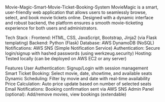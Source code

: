 Movie-Magic-Smart-Movie-Ticket-Booking-System
MovieMagic is a smart, user-friendly web application that allows users to seamlessly browse, select, and book movie tickets online. Designed with a dynamic interface and robust backend, the platform ensures a smooth movie-ticketing experience for both users and administrators.

Tech Stack : Frontend: HTML, CSS, JavaScript, Bootstrap, Jinja2 (via Flask templating) Backend: Python (Flask) Database: AWS DynamoDB (NoSQL) Notifications: AWS SNS (Simple Notification Service) Authentication: Secure login/signup with hashed passwords (using werkzeug.security) Hosting: Tested locally (can be deployed on AWS EC2 or any server)

Features User Authentication: Signup/Login with session management Smart Ticket Booking: Select movie, date, showtime, and available seats Dynamic Scheduling: Filter by movie and date with real-time availability Price Calculation: Auto price update based on number of selected seats Email Notifications: Booking confirmation sent via AWS SNS Admin Panel (optional): Add/remove movies, view bookings (extendable)
